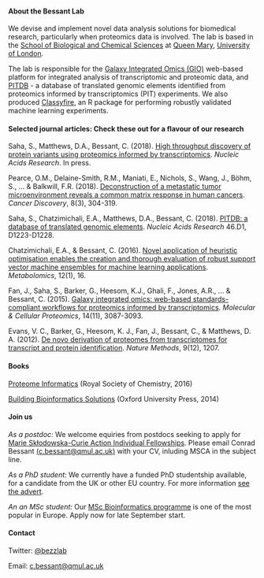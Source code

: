 #### About the Bessant Lab

We devise and implement novel data analysis solutions for biomedical research, particularly when proteomics data is involved. The lab is based in the [School of Biological and Chemical Sciences](http://www.sbcs.qmul.ac.uk/) at [Queen Mary](http://www.qmul.ac.uk/), [University of London](https://london.ac.uk/).

The lab is responsible for the [Galaxy Integrated Omics (GIO)](http://gio.sbcs.qmul.ac.uk) web-based platform for integrated analysis of transcriptomic and proteomic data, and [PITDB](http://pitdb.org) - a database of translated genomic elements identified from proteomics informed by transcriptomics (PIT) experiments. We also produced [Classyfire](https://cran.r-project.org/web/packages/classyfire/index.html), an R package for performing robustly validated machine learning experiments.  

#### Selected journal articles: Check these out for a flavour of our research

Saha, S., Matthews, D.A., Bessant, C. (2018). [High throughput discovery of protein variants using proteomics informed by transcriptomics](https://dx.doi.org/10.1093/nar/gky295). *Nucleic Acids Research*. In press.

Pearce, O.M., Delaine-Smith, R.M., Maniati, E., Nichols, S., Wang, J., Böhm, S., ... & Balkwill, F.R. (2018). [Deconstruction of a metastatic tumor microenvironment reveals a common matrix response in human cancers](http://cancerdiscovery.aacrjournals.org/content/8/3/304). *Cancer Discovery*, 8(3), 304-319.

Saha, S., Chatzimichali, E.A., Matthews, D.A., Bessant, C. (2018). [PITDB: a database of translated genomic elements](https://academic.oup.com/nar/article/46/D1/D1223/4372529). *Nucleic Acids Research* 46.D1, D1223-D1228.

Chatzimichali, E.A., & Bessant, C. (2016). [Novel application of heuristic optimisation enables the creation and thorough evaluation of robust support vector machine ensembles for machine learning applications](https://link.springer.com/article/10.1007/s11306-015-0894-4). *Metabolomics*, 12(1), 16.

Fan, J., Saha, S., Barker, G., Heesom, K.J., Ghali, F., Jones, A.R., ... & Bessant, C. (2015). [Galaxy integrated omics: web-based standards-compliant workflows for proteomics informed by transcriptomics](http://www.mcponline.org/content/14/11/3087.short). *Molecular & Cellular Proteomics*, 14(11), 3087-3093.

Evans, V. C., Barker, G., Heesom, K. J., Fan, J., Bessant, C., & Matthews, D. A. (2012). [De novo derivation of proteomes from transcriptomes for transcript and protein identification](https://www.nature.com/articles/nmeth.2227). *Nature Methods*, 9(12), 1207.

#### Books

[Proteome Informatics](http://pubs.rsc.org/en/content/ebook/978-1-78262-428-8) (Royal Society of Chemistry, 2016)

[Building Bioinformatics Solutions](https://global.oup.com/academic/product/building-bioinformatics-solutions-9780199658565) (Oxford University Press, 2014)

#### Join us

*As a postdoc:* We welcome equiries from postdocs seeking to apply for [Marie Skłodowska-Curie Action Individual Fellowships](https://ec.europa.eu/research/mariecurieactions/actions/individual-fellowships_en). Please email Conrad Bessant [(c.bessant@qmul.ac.uk)](mailto:c.bessant@qmul.ac.uk) with your CV, inluding MSCA in the subject line.

*As a PhD student:* We currently have a funded PhD studentship available, for a candidate from the UK or other EU country. For more information [see the advert](https://www.findaphd.com/search/ProjectDetails.aspx?PJID=97045).

*An an MSc student:* Our [MSc Bioinformatics programme](https://qmul.ac.uk/msc-bioinfo) is one of the most popular in Europe. Apply now for late September start.

#### Contact

Twitter: [@bezzlab](https://twitter.com/bezzlab)

Email: [c.bessant@qmul.ac.uk](mailto:c.bessant@qmul.ac.uk)
